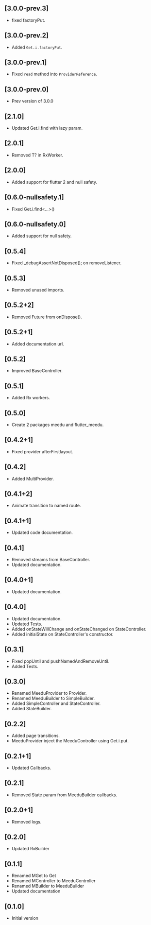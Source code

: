 ## [3.0.0-prev.3]
- fixed factoryPut.
## [3.0.0-prev.2]
- Added `Get.i.factoryPut`.

## [3.0.0-prev.1]
- Fixed `read` method into `ProviderReference`.

## [3.0.0-prev.0]
- Prev version of 3.0.0

## [2.1.0]
- Updated Get.i.find with lazy param.

## [2.0.1]
- Removed T? in RxWorker.

## [2.0.0]
- Added support for flutter 2 and null safety.

## [0.6.0-nullsafety.1]
- Fixed Get.i.find<...>()

## [0.6.0-nullsafety.0]
- Added support for null safety.

## [0.5.4]
- Fixed _debugAssertNotDisposed(); on removeListener.

## [0.5.3]
- Removed unused imports.
## [0.5.2+2]
- Removed Future<void> from onDispose().


## [0.5.2+1]
- Added documentation url.

## [0.5.2]
- Improved BaseController.

## [0.5.1]
- Added Rx workers.
## [0.5.0]
- Create 2 packages meedu and flutter_meedu.

## [0.4.2+1]
- Fixed provider afterFirstlayout.
## [0.4.2]
- Added MultiProvider.

## [0.4.1+2]
- Animate transition to named route.
## [0.4.1+1]
- Updated code documentation.


## [0.4.1]
- Removed streams from BaseController.
- Updated documentation.

## [0.4.0+1]
- Updated documentation.
## [0.4.0]
- Updated documentation.
- Updated Tests.
- Added onStateWillChange and onStateChanged on StateController.
- Added initialState on StateController's constructor.

## [0.3.1]
- Fixed popUntil and pushNamedAndRemoveUntil.
- Added Tests.

## [0.3.0]
- Renamed MeeduProvider to Provider.
- Renamed MeeduBuilder to SimpleBuilder.
- Added SimpleController and StateController.
- Added StateBuilder.
## [0.2.2]
- Added page transitions.
- MeeduProvider inject the MeeduController using Get.i.put.

## [0.2.1+1]
- Updated Callbacks.

## [0.2.1]
- Removed State param from MeeduBuilder callbacks.

## [0.2.0+1]
- Removed logs.

## [0.2.0]
- Updated RxBuilder

## [0.1.1]
- Renamed MGet to Get
- Renamed MController to MeeduController
- Renamed MBuilder to MeeduBuilder
- Updated documentation

## [0.1.0]
- Initial version
